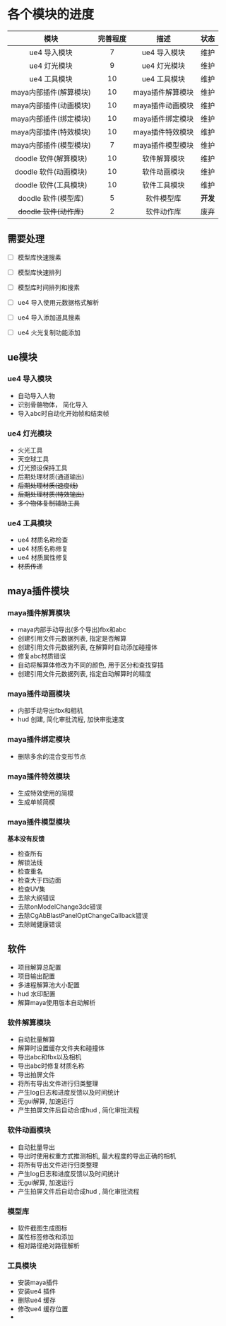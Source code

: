 # 各个模块的进度

|          模块           | 完善程度 |       描述       |   状态   |
| :---------------------: | :------: | :--------------: | :------: |
|      ue4 导入模块       |    7     |   ue4 导入模块   |   维护   |
|      ue4 灯光模块       |    9     |   ue4 灯光模块   |   维护   |
|      ue4 工具模块       |    10    |   ue4 工具模块   |   维护   |
| maya内部插件(解算模块)  |    10    | maya插件解算模块 |   维护   |
| maya内部插件(动画模块)  |    10    | maya插件动画模块 |   维护   |
| maya内部插件(绑定模块)  |    10    | maya插件绑定模块 |   维护   |
| maya内部插件(特效模块)  |    10    | maya插件特效模块 |   维护   |
| maya内部插件(模型模块)  |    7     | maya插件模型模块 |   维护   |
|  doodle 软件(解算模块)  |    10    |   软件解算模块   |   维护   |
|  doodle 软件(动画模块)  |    10    |   软件动画模块   |   维护   |
|  doodle 软件(工具模块)  |    10    |   软件工具模块   |   维护   |
|   doodle 软件(模型库)   |    5     |    软件模型库    | **开发** |
| ~~doodle 软件(动作库)~~ |    2     |    软件动作库    |   废弃   |

## 需要处理
 - [ ] 模型库快速搜素
 - [ ] 模型库快速排列
 - [ ] 模型库时间排列和搜素
 - [ ] ue4 导入使用元数据格式解析
 - [ ] ue4 导入添加道具搜素
 - [ ] ue4 火光复制功能添加


## ue模块

### ue4 导入模块
  - 自动导入人物
  - 识别骨骼物体， 简化导入
  - 导入abc时自动化开始帧和结束帧

### ue4 灯光模块
  - 火光工具
  - 天空球工具
  - 灯光预设保持工具
  - 后期处理材质(通道输出)
  - ~~后期处理材质(速度线)~~
  - ~~后期处理材质(特效输出)~~
  - ~~多个物体复制辅助工具~~

### ue4 工具模块
  - ue4 材质名称检查
  - ue4 材质名称修复
  - ue4 材质属性修复
  - ~~材质传递~~

 
## maya插件模块

### maya插件解算模块    
 - maya内部手动导出(多个导出)fbx和abc
 - 创建引用文件元数据列表, 指定是否解算
 - 创建引用文件元数据列表, 在解算时自动添加碰撞体
 - 修复abc材质错误
 - 自动将解算体修改为不同的颜色, 用于区分和查找穿插
 - 创建引用文件元数据列表, 指定自动解算时的精度

### maya插件动画模块
  - 内部手动导出fbx和相机
  - hud 创建, 简化审批流程, 加快审批速度

### maya插件绑定模块
  - 删除多余的混合变形节点

### maya插件特效模块
  - 生成特效使用的简模
  - 生成单帧简模

### maya插件模型模块
  **基本没有反馈**

  - 检查所有
  - 解锁法线
  - 检查重名
  - 检查大于四边面
  - 检查UV集
  - 去除大纲错误
  - 去除onModelChange3dc错误
  - 去除CgAbBlastPanelOptChangeCallback错误
  - 去除贼健康错误

## 软件
  - 项目解算总配置
  - 项目输出配置
  - 多进程解算池大小配置
  - hud 水印配置
  - 解算maya使用版本自动解析

### 软件解算模块
  - 自动批量解算
  - 解算时设置缓存文件夹和碰撞体
  - 导出abc和fbx以及相机
  - 导出abc时修复材质名称
  - 导出拍屏文件
  - 将所有导出文件进行归类整理
  - 产生log日志和进度反馈以及时间统计
  - 无gui解算, 加速运行
  - 产生拍屏文件后自动合成hud , 简化审批流程

### 软件动画模块
  - 自动批量导出
  - 导出时使用权重方式推测相机, 最大程度的导出正确的相机
  - 将所有导出文件进行归类整理
  - 产生log日志和进度反馈以及时间统计
  - 无gui解算, 加速运行
  - 产生拍屏文件后自动合成hud , 简化审批流程

### 模型库
  - 软件截图生成图标
  - 属性标签修改和添加
  - 相对路径绝对路径解析

### 工具模块
  - 安装maya插件
  - 安装ue4 插件
  - 删除ue4 缓存
  - 修改ue4 缓存位置
  - 